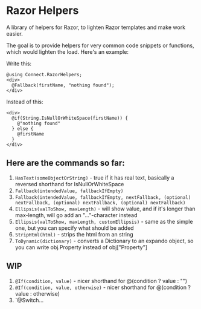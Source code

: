 # Razor Helpers
A library of helpers for Razor, to lighten Razor templates and make work easier. 

The goal is to provide helpers for very common code snippets or functions, which would lighten the load. Here's an example:

Write this:
```razor
@using Connect.RazorHelpers;
<div>
  @Fallback(firstName, "nothing found");
</div>
```

Instead of this:
```razor
<div>
  @if(String.IsNullOrWhiteSpace(firstName)) {
    @"nothing found"
  } else {
    @firstName
  }
</div>
```

## Here are the commands so far:

1. `HasText(someObjectOrString)` - true if it has real text, basically a reversed shorthand for IsNullOrWhiteSpace
1. `Fallback(intendedValue, fallbackIfEmpty)`
1. `Fallback(intendedValue, fallbackIfEmpty, nextFallback, (optional) nextFallback, (optional) nextFallback, (optional) nextFallback)`
1. `Ellipsis(valToShow, maxLength)` - will show value, and if it's longer than max-length, will go add an "..."-character instead
1. `Ellipsis(valToShow, maxLength, customEllipsis)` - same as the simple one, but you can specify what should be added
1. `StripHtml(html)` - strips the html from an string
1. `ToDynamic(dictionary)` - converts a Dictionary to an expando object, so you can write obj.Property instead of obj["Property"]

## WIP
1. `@If(condition, value)` - nicer shorthand for @(condition ? value : "")
1. `@If(condition, value, otherwise)` - nicer shorthand for @(condition ? value : otherwise)
2. `@Switch...